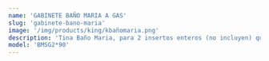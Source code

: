```yaml
---
name: 'GABINETE BAÑO MARIA A GAS'
slug: 'gabinete-bano-maria'
image: '/img/products/king/kbañomaria.png'
description: 'Tina Baño Maria, para 2 insertos enteros (no incluyen) quemador a gas aluminio, placa deflectora de calor. Contratina en lámina galvanizada calibre 20, aislada con 1" de lana mineral. Contra para drenaje, entrada de agua. Repisa contra estornudos con cristal de 6mm. Repisa frontal para platos. Fabricadas la cubierta en lámina de acero inoxidable calibre 18 tina, piso y costados mismo material calibre 18 y 20. Monta patas de tubo de acero inoxidable calibre 18 y regatones niveladores.'
model: 'BMSG2*90'
---
```

